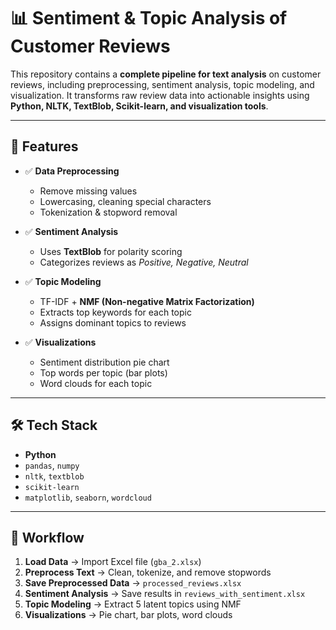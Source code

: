 # 📊 Sentiment & Topic Analysis of Customer Reviews

This repository contains a **complete pipeline for text analysis** on customer reviews, including preprocessing, sentiment analysis, topic modeling, and visualization. 
It transforms raw review data into actionable insights using **Python, NLTK, TextBlob, Scikit-learn, and visualization tools**.

---

## 🚀 Features

- ✅ **Data Preprocessing**  
  - Remove missing values  
  - Lowercasing, cleaning special characters  
  - Tokenization & stopword removal  

- ✅ **Sentiment Analysis**  
  - Uses **TextBlob** for polarity scoring  
  - Categorizes reviews as *Positive, Negative, Neutral*  

- ✅ **Topic Modeling**  
  - TF-IDF + **NMF (Non-negative Matrix Factorization)**  
  - Extracts top keywords for each topic  
  - Assigns dominant topics to reviews  

- ✅ **Visualizations**  
  - Sentiment distribution pie chart  
  - Top words per topic (bar plots)  
  - Word clouds for each topic  

---

## 🛠️ Tech Stack

- **Python**  
- `pandas`, `numpy`  
- `nltk`, `textblob`  
- `scikit-learn`  
- `matplotlib`, `seaborn`, `wordcloud`  

---

## 📂 Workflow

1. **Load Data** → Import Excel file (`gba_2.xlsx`)  
2. **Preprocess Text** → Clean, tokenize, and remove stopwords  
3. **Save Preprocessed Data** → `processed_reviews.xlsx`  
4. **Sentiment Analysis** → Save results in `reviews_with_sentiment.xlsx`  
5. **Topic Modeling** → Extract 5 latent topics using NMF  
6. **Visualizations** → Pie chart, bar plots, word clouds  

